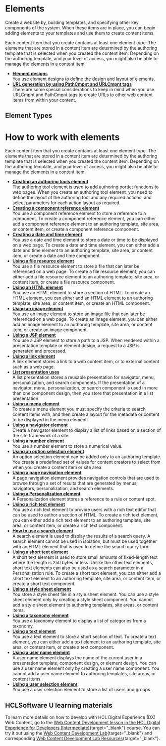 # Elements

Create a website by, building templates, and specifying other key components of the system. When these items are in place, you can begin adding elements to your templates and use them to create content items.
 
Each content item that you create contains at least one element type. The elements that are stored in a content item are determined by the authoring template that is selected when you created the content item. Depending on the authoring template, and your level of access, you might also be able to manage the elements in a content item.

-   **[Element designs](./element_designs/index.md)**  
You use element designs to define the design and layout of elements.
-   **[URL generation by using PathCmpnt and URLCmpnt tags](wcm_config_wcmviewer_urlgen.md)**  
There are some special considerations to keep in mind when you use URLCmpnt and PathCmpnt tags to create URLs to other web content items from within your content.

## Element Types

# How to work with elements

Each content item that you create contains at least one element type. The elements that are stored in a content item are determined by the authoring template that is selected when you created the content item. Depending on the authoring template, and your level of access, you might also be able to manage the elements in a content item.

-   **[Creating an authoring tools element](./authoringtools_element/index.md)**  
The authoring tool element is used to add authoring portlet functions to web pages. When you create an authoring tool element, you need to define the layout of the authoring tool and any required actions, and select parameters for each action layout as required.
-   **[Creating a component reference element](./component_reference_element/index.md)**  
You use a component reference element to store a reference to a component. To create a component reference element, you can either add a component reference element to an authoring template, site area, or content item, or create a component reference component.
-   **[Creating a date and time element](./date_time_element/index.md)**  
You use a date and time element to store a date or time to be displayed on a web page. To create a date and time element, you can either add a date and time element to an authoring template, site area, or content item, or create a date and time component.
-   **[Using a file resource element](./using_file_resource_element/index.md)**  
You use a file resource element to store a file that can later be referenced on a web page. To create a file resource element, you can either add a file resource element to an authoring template, site area, or content item, or create a file resource component.
-   **[Using an HTML element](./html_element/index.md)**  
You use an HTML element to store a section of HTML. To create an HTML element, you can either add an HTML element to an authoring template, site area, or content item, or create an HTML component.
-   **[Using an image element](./image_element/index.md)**  
You use an image element to store an image file that can later be referenced on a web page. To create an image element, you can either add an image element to an authoring template, site area, or content item, or create an image component.
-   **[Using a JSP element](./jsp_element/index.md)**  
You use a JSP element to store a path to a JSP. When rendered within a presentation template or element design, a request to a JSP is generated and processed.
-   **[Using a link element](./links_element/index.md)**  
A link element stores a link to a web content item, or to external content such as a web page.
-   **[List presentation uses](./list_presentation/index.md)**  
A list presentation stores a reusable presentation for navigator, menu, personalization, and search components. If the presentation of a navigator, menu, personalization, or search component is used in more than one component design, then you store that presentation in a list presentation.
-   **[Using a menu element](./menu_element/index.md)**  
To create a menu element you must specify the criteria to search content items with, and then create a layout for the metadata or content to be displayed in the menu element.
-   **[Using a navigator element](./navigator_element/index.md)**  
Create a navigator element to display a list of links based on a section of the site framework of a site.
-   **[Using a number element](./number_element/index.md)**  
You use a number element to store a numerical value.
-   **[Using an option selection element](./selection_element/index.md)**  
An option selection element can be added only to an authoring template. You create a predefined set of values for content creators to select from when you create a content item or site area.
-   **[Using a page navigation element](./page_nav_element/index.md)**  
A page navigation element provides navigation controls that are used to browse through a set of results that are generated by menus, navigators, personalization, and search elements.
-   **[Using a Personalization element](./pzn_element/index.md)**  
A Personalization element stores a reference to a rule or content spot.
-   **[Using a rich text element](./richtext_element/index.md)**  
You use a rich text element to provide users with a rich text editor that can be used to author a section of HTML. To create a rich text element, you can either add a rich text element to an authoring template, site area, or content item, or create a rich text component.
-   **[How to use a search element](./search_element/index.md)**  
A search element is used to display the results of a search query. A search element cannot be used in isolation, but must be used together with an HTML element that is used to define the search query form.
-   **[Using a short text element](./short_text_element/index.md)**  
A short text element is used to store small amounts of fixed-length text where the length is 250 bytes or less. Unlike the other text elements, short text elements can also be used as a search parameter in a Personalization rule. To create a short text element, you can either add a short text element to an authoring template, site area, or content item, or create a short text component.
-   **[Using a style sheet element](./stylesheet_element/index.md)**  
You store a style sheet file in a style sheet element. You can use a style sheet element only by creating a style sheet component. You cannot add a style sheet element to authoring templates, site areas, or content items.
-   **[Using a taxonomy element](./taxonomy_element/index.md)**  
You use a taxonomy element to display a list of categories from a taxonomy.
-   **[Using a text element](./text_element/index.md)**  
You use a text element to store a short section of text. To create a text element, you can either add a text element to an authoring template, site area, or content item, or create a text component.
-   **[Using a user name element](./username_element/index.md)**  
A user name element displays the name of the current user in a presentation template, component design, or element design. You can use a user name element only by creating a user name component. You cannot add a user name element to authoring templates, site areas, or content items.
-   **[Using a user selection element](./user_selection_element/index.md)**  
You use a user selection element to store a list of users and groups.

## HCLSoftware U learning materials

To learn more details on how to develop with HCL Digital Experience (DX) Web Content, go to the [Web Content Development lesson in the HCL Digital Experience for Developers (Intermediate)](https://hclsoftwareu.hcltechsw.com/component/axs/?view=sso_config&id=3&forward=https%3A%2F%2Fhclsoftwareu.hcltechsw.com%2Fcourses%2Flesson%2F%3Fid%3D3500){target="_blank"} course. You can try it out using the [Web Content Development Lab](https://hclsoftwareu.hcltechsw.com/images/Lc4sMQCcN5uxXmL13gSlsxClNTU3Mjc3NTc4MTc2/DS_Academy/DX/Developer/HDX-DEV-200_Web_Content_Development.pdf){target="_blank"} and corresponding [Web Content Development Lab Resources](https://hclsoftwareu.hcltechsw.com/images/Lc4sMQCcN5uxXmL13gSlsxClNTU3Mjc3NTc4MTc2/DS_Academy/DX/Developer/HDX-DEV-200_Web_Content_Development_Lab_Resources.zip){target="_blank"}.
